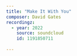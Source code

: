 ```yaml
---
title: "Make It With You"
composer: David Gates
recordingz:
  - year: 2022
    source: soundcloud
    id: 1191850711  
 
---
```


